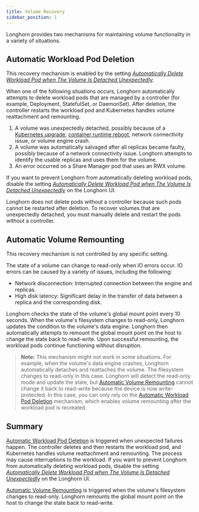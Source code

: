```yaml
---
title: Volume Recovery
sidebar_position: 1
---
```


Longhorn provides two mechanisms for maintaining volume functionality in a variety of situations.

## Automatic Workload Pod Deletion

This recovery mechanism is enabled by the setting [*Automatically Delete Workload Pod when The Volume Is Detached Unexpectedly*](../references/settings#automatically-delete-workload-pod-when-the-volume-is-detached-unexpectedly).

When one of the following situations occurs, Longhorn automatically attempts to delete workload pods that are managed by a controller (for example, Deployment, StatefulSet, or DaemonSet). After deletion, the controller restarts the workload pod and Kubernetes handles volume reattachment and remounting.

1. A volume was unexpectedly detached, possibly because of a [Kubernetes upgrade](https://github.com/longhorn/longhorn/issues/703), [container runtime reboot](https://github.com/longhorn/longhorn/issues/686), network connectivity issue, or volume engine crash.
2. A volume was automatically salvaged after all replicas became faulty, possibly because of a network connectivity issue. Longhorn attempts to identify the usable replicas and uses them for the volume.
3. An error occurred on a Share Manager pod that uses an RWX volume.

If you want to prevent Longhorn from automatically deleting workload pods, disable the setting [*Automatically Delete Workload Pod when The Volume Is Detached Unexpectedly*](../references/settings#automatically-delete-workload-pod-when-the-volume-is-detached-unexpectedly) on the Longhorn UI.

Longhorn does not delete pods without a controller because such pods cannot be restarted after deletion. To recover volumes that are unexpectedly detached, you must manually delete and restart the pods without a controller.

## Automatic Volume Remounting

This recovery mechanism is not controlled by any specific setting.

The state of a volume can change to read-only when IO errors occur. IO errors can be caused by a variety of issues, including the following:
- Network disconnection: Interrupted connection between the engine and replicas.
- High disk latency: Significant delay in the transfer of data between a replica and the corresponding disk.

Longhorn checks the state of the volume's global mount point every 10 seconds. When the volume's filesystem changes to read-only, Longhorn updates the condition to the volume's data engine. Longhorn then automatically attempts to remount the global mount point on the host to change the state back to read-write. Upon successful remounting, the workload pods continue functioning without disruption.

> **Note:**
> This mechanism might not work in some situations. For example, when the volume's data engine crashes, Longhorn automatically detaches and reattaches the volume. The filesystem changes to read-only in this case. Longhorn will detect the read-only mode and update the state, but [Automatic Volume Remounting](#automatic-volume-remounting) cannot change it back to read-write because the device is now write-protected. In this case, you can only rely on the [Automatic Workload Pod Deletion](#automatic-workload-pod-deletion) mechanism, which enables volume remounting after the workload pod is recreated.


## Summary

[Automatic Workload Pod Deletion](#automatic-workload-pod-deletion) is triggered when unexpected failures happen. The controller deletes and then restarts the workload pod, and Kubernetes handles volume reattachment and remounting. The process may cause interruptions to the workload. If you want to prevent Longhorn from automatically deleting workload pods, disable the setting [*Automatically Delete Workload Pod when The Volume Is Detached Unexpectedly*](../references/settings#automatically-delete-workload-pod-when-the-volume-is-detached-unexpectedly) on the Longhorn UI.

[Automatic Volume Remounting](#automatic-volume-remounting) is triggered when the volume's filesystem changes to read-only. Longhorn remounts the global mount point on the host to change the state back to read-write.